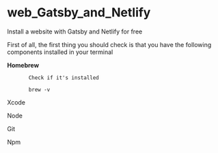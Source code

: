 # web_Gatsby_and_Netlify
Install a website with Gatsby and Netlify for free

First of all, the first thing you should check is that you have the following components installed in your terminal

**Homebrew**

           Check if it's installed

           brew -v

Xcode

Node

Git

Npm
